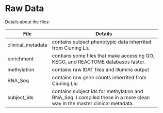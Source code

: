 # Raw Data
  
Details about the files:  
  
File | Details
-----|---------------------------------------------------------------------
clinical_metadata | contains subject phenotypic data inherrited from Ciuning Liu
enrichment | contians some files that make accessing GO, KEGG, and REACTOME databases faster. 
methylation | contains raw IDAT files and Illumina output
RNA_Seq | contains raw gene counts inherrited from Ciuning Liu   
subject_ids | contains subject ids for methylation and RNA_Seq. I compiled these in a more clean way in the master clinical metadata. 
